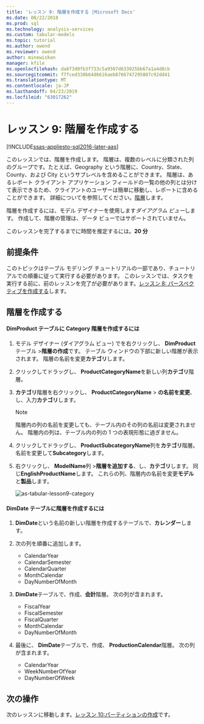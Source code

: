 ```yaml
---
title: 'レッスン 9: 階層を作成する |Microsoft Docs'
ms.date: 08/22/2018
ms.prod: sql
ms.technology: analysis-services
ms.custom: tabular-models
ms.topic: tutorial
ms.author: owend
ms.reviewer: owend
author: minewiskan
manager: kfile
ms.openlocfilehash: da8f3d0fb3f733c5a9307d633025bb67a1a4d8cb
ms.sourcegitcommit: f7fced330b64d6616aeb8766747295807c92dd41
ms.translationtype: MT
ms.contentlocale: ja-JP
ms.lasthandoff: 04/23/2019
ms.locfileid: "63017262"
---
```

# <a name="lesson-9-create-hierarchies"></a>レッスン 9: 階層を作成する
[!INCLUDE[ssas-appliesto-sql2016-later-aas](../includes/ssas-appliesto-sql2016-later-aas.md)]

このレッスンでは、階層を作成します。 階層は、複数のレベルに分類された列のグループです。たとえば、Geography という階層に、Country、State、County、および City というサブレベルを含めることができます。 階層は、あるレポート クライアント アプリケーション フィールドの一覧の他の列とは分けて表示できるため、クライアントのユーザーは簡単に移動し、レポートに含めることができます。 詳細についてを参照してください。[階層](../analysis-services/tabular-models/hierarchies-ssas-tabular.md)します。  
  
階層を作成するには、モデル デザイナーを使用します*ダイアグラム ビュー*します。 作成して、階層の管理は、データ ビューではサポートされていません。  
  
このレッスンを完了するまでに時間を推定するには。**20 分**  
  
## <a name="prerequisites"></a>前提条件  
このトピックはテーブル モデリング チュートリアルの一部であり、チュートリアルでの順番に従って実行する必要があります。 このレッスンでは、タスクを実行する前に、前のレッスンを完了が必要があります。[レッスン 8: パースペクティブを作成する](../analysis-services/lesson-8-create-perspectives.md)します。  
  
## <a name="create-hierarchies"></a>階層を作成する  
  
#### <a name="to-create-a-category-hierarchy-in-the-dimproduct-table"></a>DimProduct テーブルに Category 階層を作成するには  
  
1.  モデル デザイナー (ダイアグラム ビュー) でを右クリックし、 **DimProduct**テーブル >**階層の作成**です。 テーブル ウィンドウの下部に新しい階層が表示されます。 階層の名前を変更**カテゴリ**します。  
  
2.  クリックしてドラッグし、 **ProductCategoryName**を新しい列**カテゴリ**階層。  
  
3.  **カテゴリ**階層を右クリックし、 **ProductCategoryName** > **の名前を変更**、し、入力**カテゴリ**します。  
  
    > [!NOTE]  
    > 階層内の列の名前を変更しても、テーブル内のその列の名前は変更されません。 階層内の列は、テーブル内の列の 1 つの表現形態に過ぎません。  
  
4.  クリックしてドラッグし、 **ProductSubcategoryName**列を**カテゴリ**階層。 名前を変更して**Subcategory**します。 
  
5.  右クリックし、 **ModelName**列 >**階層を追加する**、し、**カテゴリ**します。 同じ**EnglishProductName**します。 これらの列、階層内の名前を変更**モデル**と**製品**します。  

    ![as-tabular-lesson9-category](../analysis-services/media/as-tabular-lesson9-category.png)
  
#### <a name="to-create-hierarchies-in-the-dimdate-table"></a>DimDate テーブルに階層を作成するには  
  
1.  **DimDate**という名前の新しい階層を作成するテーブルで、**カレンダー**します。  
  
3.  次の列を順番に追加します。

    *  CalendarYear
    *  CalendarSemester
    *  CalendarQuarter
    *  MonthCalendar
    *  DayNumberOfMonth
    
4.  **DimDate**テーブルで、作成、**会計**階層。 次の列が含まれます。  
  
    *  FiscalYear
    *  FiscalSemester
    *  FiscalQuarter
    *  MonthCalendar
    *  DayNumberOfMonth
  
5.  最後に、 **DimDate**テーブルで、作成、 **ProductionCalendar**階層。 次の列が含まれます。  
    *  CalendarYear
    *  WeekNumberOfYear
    *  DayNumberOfWeek
  
 ## <a name="whats-next"></a>次の操作
次のレッスンに移動します。[レッスン 10:パーティションの作成](../analysis-services/lesson-10-create-partitions.md)です。 
  
  
